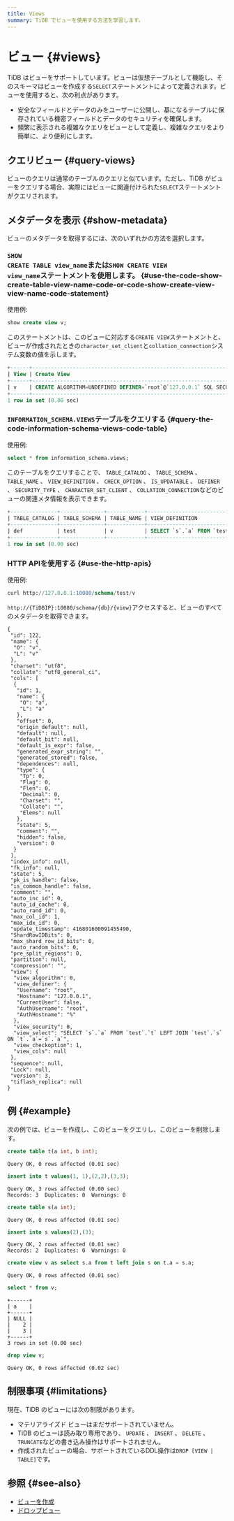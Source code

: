 ```yaml
---
title: Views
summary: TiDB でビューを使用する方法を学習します。
---
```


# ビュー {#views}

TiDB はビューをサポートしています。ビューは仮想テーブルとして機能し、そのスキーマはビューを作成する`SELECT`ステートメントによって定義されます。ビューを使用すると、次の利点があります。

-   安全なフィールドとデータのみをユーザーに公開し、基になるテーブルに保存されている機密フィールドとデータのセキュリティを確保します。
-   頻繁に表示される複雑なクエリをビューとして定義し、複雑なクエリをより簡単に、より便利にします。

## クエリビュー {#query-views}

ビューのクエリは通常のテーブルのクエリと似ています。ただし、TiDB がビューをクエリする場合、実際にはビューに関連付けられた`SELECT`ステートメントがクエリされます。

## メタデータを表示 {#show-metadata}

ビューのメタデータを取得するには、次のいずれかの方法を選択します。

### <code>SHOW CREATE TABLE view_name</code>または<code>SHOW CREATE VIEW view_name</code>ステートメントを使用します。 {#use-the-code-show-create-table-view-name-code-or-code-show-create-view-view-name-code-statement}

使用例:

```sql
show create view v;
```

このステートメントは、このビューに対応する`CREATE VIEW`ステートメントと、ビューが作成されたときの`character_set_client`と`collation_connection`システム変数の値を示します。

```sql
+------+---------------------------------------------------------------------------------------------------------------------------------------------------------------------+----------------------+----------------------+
| View | Create View                                                                                                                                                         | character_set_client | collation_connection |
+------+---------------------------------------------------------------------------------------------------------------------------------------------------------------------+----------------------+----------------------+
| v    | CREATE ALGORITHM=UNDEFINED DEFINER=`root`@`127.0.0.1` SQL SECURITY DEFINER VIEW `v` (`a`) AS SELECT `s`.`a` FROM `test`.`t` LEFT JOIN `test`.`s` ON `t`.`a`=`s`.`a` | utf8                 | utf8_general_ci      |
+------+---------------------------------------------------------------------------------------------------------------------------------------------------------------------+----------------------+----------------------+
1 row in set (0.00 sec)
```

### <code>INFORMATION_SCHEMA.VIEWS</code>テーブルをクエリする {#query-the-code-information-schema-views-code-table}

使用例:

```sql
select * from information_schema.views;
```

このテーブルをクエリすることで、 `TABLE_CATALOG` 、 `TABLE_SCHEMA` 、 `TABLE_NAME` 、 `VIEW_DEFINITION` 、 `CHECK_OPTION` 、 `IS_UPDATABLE` 、 `DEFINER` 、 `SECURITY_TYPE` 、 `CHARACTER_SET_CLIENT` 、 `COLLATION_CONNECTION`などのビューの関連メタ情報を表示できます。

```sql
+---------------+--------------+------------+------------------------------------------------------------------------+--------------+--------------+----------------+---------------+----------------------+----------------------+
| TABLE_CATALOG | TABLE_SCHEMA | TABLE_NAME | VIEW_DEFINITION                                                        | CHECK_OPTION | IS_UPDATABLE | DEFINER        | SECURITY_TYPE | CHARACTER_SET_CLIENT | COLLATION_CONNECTION |
+---------------+--------------+------------+------------------------------------------------------------------------+--------------+--------------+----------------+---------------+----------------------+----------------------+
| def           | test         | v          | SELECT `s`.`a` FROM `test`.`t` LEFT JOIN `test`.`s` ON `t`.`a`=`s`.`a` | CASCADED     | NO           | root@127.0.0.1 | DEFINER       | utf8                 | utf8_general_ci      |
+---------------+--------------+------------+------------------------------------------------------------------------+--------------+--------------+----------------+---------------+----------------------+----------------------+
1 row in set (0.00 sec)
```

### HTTP APIを使用する {#use-the-http-apis}

使用例:

```sql
curl http://127.0.0.1:10080/schema/test/v
```

`http://{TiDBIP}:10080/schema/{db}/{view}`アクセスすると、ビューのすべてのメタデータを取得できます。

    {
     "id": 122,
     "name": {
      "O": "v",
      "L": "v"
     },
     "charset": "utf8",
     "collate": "utf8_general_ci",
     "cols": [
      {
       "id": 1,
       "name": {
        "O": "a",
        "L": "a"
       },
       "offset": 0,
       "origin_default": null,
       "default": null,
       "default_bit": null,
       "default_is_expr": false,
       "generated_expr_string": "",
       "generated_stored": false,
       "dependences": null,
       "type": {
        "Tp": 0,
        "Flag": 0,
        "Flen": 0,
        "Decimal": 0,
        "Charset": "",
        "Collate": "",
        "Elems": null
       },
       "state": 5,
       "comment": "",
       "hidden": false,
       "version": 0
      }
     ],
     "index_info": null,
     "fk_info": null,
     "state": 5,
     "pk_is_handle": false,
     "is_common_handle": false,
     "comment": "",
     "auto_inc_id": 0,
     "auto_id_cache": 0,
     "auto_rand_id": 0,
     "max_col_id": 1,
     "max_idx_id": 0,
     "update_timestamp": 416801600091455490,
     "ShardRowIDBits": 0,
     "max_shard_row_id_bits": 0,
     "auto_random_bits": 0,
     "pre_split_regions": 0,
     "partition": null,
     "compression": "",
     "view": {
      "view_algorithm": 0,
      "view_definer": {
       "Username": "root",
       "Hostname": "127.0.0.1",
       "CurrentUser": false,
       "AuthUsername": "root",
       "AuthHostname": "%"
      },
      "view_security": 0,
      "view_select": "SELECT `s`.`a` FROM `test`.`t` LEFT JOIN `test`.`s` ON `t`.`a`=`s`.`a`",
      "view_checkoption": 1,
      "view_cols": null
     },
     "sequence": null,
     "Lock": null,
     "version": 3,
     "tiflash_replica": null
    }

## 例 {#example}

次の例では、ビューを作成し、このビューをクエリし、このビューを削除します。

```sql
create table t(a int, b int);
```

    Query OK, 0 rows affected (0.01 sec)

```sql
insert into t values(1, 1),(2,2),(3,3);
```

    Query OK, 3 rows affected (0.00 sec)
    Records: 3  Duplicates: 0  Warnings: 0

```sql
create table s(a int);
```

    Query OK, 0 rows affected (0.01 sec)

```sql
insert into s values(2),(3);
```

    Query OK, 2 rows affected (0.01 sec)
    Records: 2  Duplicates: 0  Warnings: 0

```sql
create view v as select s.a from t left join s on t.a = s.a;
```

    Query OK, 0 rows affected (0.01 sec)

```sql
select * from v;
```

    +------+
    | a    |
    +------+
    | NULL |
    |    2 |
    |    3 |
    +------+
    3 rows in set (0.00 sec)

```sql
drop view v;
```

    Query OK, 0 rows affected (0.02 sec)

## 制限事項 {#limitations}

現在、TiDB のビューには次の制限があります。

-   マテリアライズド ビューはまだサポートされていません。
-   TiDB のビューは読み取り専用であり、 `UPDATE` 、 `INSERT` 、 `DELETE` 、 `TRUNCATE`などの書き込み操作はサポートされません。
-   作成されたビューの場合、サポートされているDDL操作は`DROP [VIEW | TABLE]`です。

## 参照 {#see-also}

-   [ビューを作成](/sql-statements/sql-statement-create-view.md)
-   [ドロップビュー](/sql-statements/sql-statement-drop-view.md)
